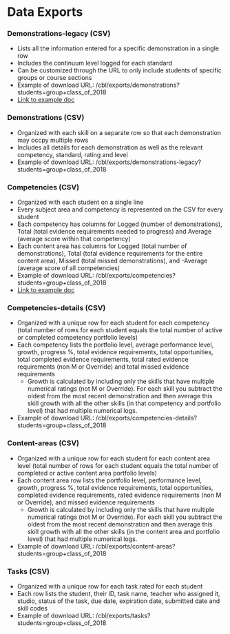 # Data Exports

### Demonstrations-legacy \(CSV\)

* Lists all the information entered for a specific demonstration in a single row
* Includes the continuum level logged for each standard
* Can be customized through the URL to only include students of specific groups or course sections
* Example of download URL: /cbl/exports/demonstrations?students=group+class\_of\_2018
* [Link to example doc](https://docs.google.com/spreadsheets/d/18F9aDXH7bgMUG_p7265aY0JoI_TDJ-tcSf4oLNWFV-Y/edit#gid=0)

### Demonstrations \(CSV\)

* Organized with each skill on a separate row so that each demonstration may occpy multiple rows
* Includes all details for each demonstration as well as the relevant competency, standard, rating and level
* Example of download URL: /cbl/exports/demonstrations-legacy?students=group+class\_of\_2018 

### Competencies \(CSV\)

* Organized with each student on a single line
* Every subject area and competency is represented on the CSV for every student
* Each competency has columns for Logged \(number of demonstrations\), Total \(total evidence requirements needed to progress\) and Average \(average score within that competency\)
* Each content area has columns for Logged \(total number of demonstrations\), Total \(total evidence requirements for the entire content area\), Missed \(total missed demonstrations\), and -Average \(average score of all competencies\)
* Example of download URL: /cbl/exports/competencies?students=group+class\_of\_2018
* [Link to example doc](https://docs.google.com/spreadsheets/d/1JugtlX931tKcOhmir31J_GqeLy-4J2y3gIJyu4aKMdI/edit#gid=0)

### Competencies-details \(CSV\)

* Organized with a unique row for each student for each competency \(total number of rows for each student equals the total number of active or completed competency portfolio levels\)
* Each competency lists the portfolio level, average performance level, growth, progress %, total evidence requirements, total opportunities, total completed evidence requirements, total rated evidence requirements \(non M or Override\) and total missed evidence requirements
  * Growth is calculated by including only the skills that have multiple numerical ratings \(not M or Override\). For each skill you subtract the oldest from the most recent demonstration and then average this skill growth with all the other skills \(in that competency and portfolio level\) that had multiple numerical logs. 
* Example of download URL: /cbl/exports/competencies-details?students=group+class\_of\_2018

### Content-areas \(CSV\)

* Organized with a unique row for each student for each content area level \(total number of rows for each student equals the total number of completed or active content area portfolio levels\)
* Each content area row lists the portfolio level, performance level, growth, progress %, total evidence requirements, total opportunities, completed evidence requirements, rated evidence requirements \(non M or Override\), and missed evidence requirements  
  * Growth is calculated by including only the skills that have multiple numerical ratings \(not M or Override\). For each skill you subtract the oldest from the most recent demonstration and then average this skill growth with all the other skills \(in the content area and portfolio level\) that had multiple numerical logs.
* Example of download URL: /cbl/exports/content-areas?students=group+class\_of\_2018

### Tasks \(CSV\)

* Organized with a unique row for each task rated for each student
* Each row lists the student, their ID, task name, teacher who assigned it, studio, status of the task, due date, expiration date, submitted date and skill codes
* Example of download URL: /cbl/exports/tasks?students=group+class\_of\_2018



